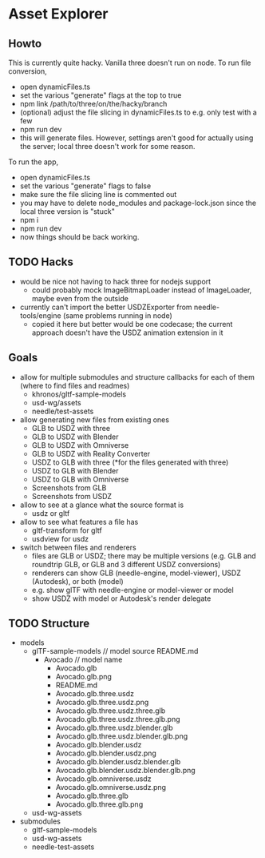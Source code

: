# Asset Explorer

## Howto

This is currently quite hacky. Vanilla three doesn't run on node.
To run file conversion,
- open dynamicFiles.ts
- set the various "generate" flags at the top to true
- npm link /path/to/three/on/the/hacky/branch
- (optional) adjust the file slicing in dynamicFiles.ts to e.g. only test with a few
- npm run dev
- this will generate files. However, settings aren't good for actually using the server; local three doesn't work for some reason.

To run the app,
- open dynamicFiles.ts
- set the various "generate" flags to false
- make sure the file slicing line is commented out
- you may have to delete node_modules and package-lock.json since the local three version is "stuck"
- npm i
- npm run dev
- now things should be back working.

## TODO Hacks

- would be nice not having to hack three for nodejs support
    - could probably mock ImageBitmapLoader instead of ImageLoader, maybe even from the outside
- currently can't import the better USDZExporter from needle-tools/engine (same problems running in node)
    - copied it here but better would be one codecase; the current approach doesn't have the USDZ animation extension in it

## Goals

- allow for multiple submodules and structure callbacks for each of them (where to find files and readmes)
    - khronos/gltf-sample-models
    - usd-wg/assets
    - needle/test-assets
- allow generating new files from existing ones
    - GLB to USDZ with three
    - GLB to USDZ with Blender
    - GLB to USDZ with Omniverse
    - GLB to USDZ with Reality Converter
    - USDZ to GLB with three (*for the files generated with three)
    - USDZ to GLB with Blender
    - USDZ to GLB with Omniverse
    - Screenshots from GLB
    - Screenshots from USDZ
- allow to see at a glance what the source format is
    - usdz or gltf
- allow to see what features a file has
    - gltf-transform for gltf
    - usdview for usdz
- switch between files and renderers
    - files are GLB or USDZ; there may be multiple versions (e.g. GLB and roundtrip GLB, or GLB and 3 different USDZ conversions)
    - renderers can show GLB (needle-engine, model-viewer), USDZ (Autodesk), or both (model)
    - e.g. show glTF with needle-engine or model-viewer or model
    - show USDZ with model or Autodesk's render delegate

## TODO Structure

- models
    - glTF-sample-models // model source
          README.md
        - Avocado // model name
            - Avocado.glb
            - Avocado.glb.png
            - README.md
            - Avocado.glb.three.usdz
            - Avocado.glb.three.usdz.png
            - Avocado.glb.three.usdz.three.glb
            - Avocado.glb.three.usdz.three.glb.png
            - Avocado.glb.three.usdz.blender.glb
            - Avocado.glb.three.usdz.blender.glb.png
            - Avocado.glb.blender.usdz
            - Avocado.glb.blender.usdz.png
            - Avocado.glb.blender.usdz.blender.glb
            - Avocado.glb.blender.usdz.blender.glb.png
            - Avocado.glb.omniverse.usdz
            - Avocado.glb.omniverse.usdz.png
            - Avocado.glb.three.glb
            - Avocado.glb.three.glb.png
    - usd-wg-assets
- submodules
    - gltf-sample-models
    - usd-wg-assets
    - needle-test-assets